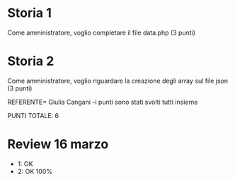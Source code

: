 # Storia 1
Come amministratore, voglio completare il file data.php (3 punti)

# Storia 2
Come amministratore, voglio riguardare la creazione degli array sul file json (3 punti)

REFERENTE= Giulia Cangani
-i punti sono stati svolti tutti insieme

PUNTI TOTALE: 6

# Review 16 marzo
- 1: OK
- 2: OK
100%
